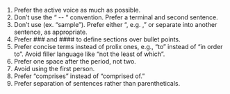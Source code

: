 1.	Prefer the active voice as much as possible.
2.	Don’t use the “ -- “ convention. Prefer a terminal and second sentence.
3.	Don’t use (ex. “sample”). Prefer either “, e.g. ,” or separate into another sentence, as appropriate.
4.	Prefer ### and #### to define sections over bullet points.
5.	Prefer concise terms instead of prolix ones, e.g., “to” instead of “in order to”. Avoid filler language like “not the least of which”.
6.	Prefer one space after the period, not two.
7.	Avoid using the first person.
8.	Prefer “comprises” instead of “comprised of.”
9.	Prefer separation of sentences rather than parentheticals.
